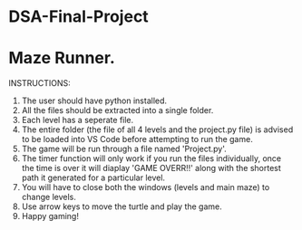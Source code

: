 # DSA-Final-Project
# Maze Runner.

INSTRUCTIONS:
1. The user should have python installed. 
2. All the files should be extracted into a single folder.
3. Each level has a seperate file.
4. The entire folder (the file of all 4 levels and the project.py file) is advised to be loaded into VS Code before attempting to run the game.
5. The game will be run through a file named 'Project.py'.
6. The timer function will only work if you run the files individually, once the time is over it will diaplay 'GAME OVERR!!' along with the shortest path it generated for a particular level.
7. You will have to close both the windows (levels and main maze) to change levels.
8. Use arrow keys to move the turtle and play the game.
9. Happy gaming!
